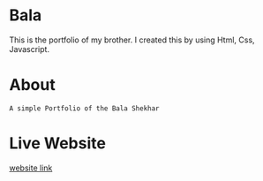 # Bala
This is the portfolio of my brother. I created this by using Html, Css, Javascript.
# About 
```base
A simple Portfolio of the Bala Shekhar 
```
# Live Website
[website link](https://balashekhar.netlify.app/)
